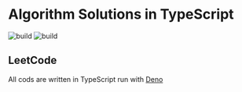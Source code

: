 # Algorithm Solutions in TypeScript
![build](https://github.com/yukisato/algorithms/workflows/LeetCode/badge.svg)
![build](https://github.com/yukisato/algorithms/workflows/etc/badge.svg)

## LeetCode
All cods are written in TypeScript run with [Deno](https://deno.land)
